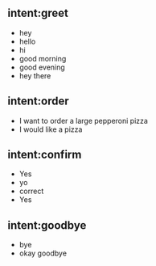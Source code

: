 ## intent:greet
- hey
- hello
- hi
- good morning
- good evening
- hey there

## intent:order
- I want to order a large pepperoni pizza
- I would like a pizza

## intent:confirm
- Yes
- yo
- correct
- Yes

## intent:goodbye
- bye
- okay goodbye
